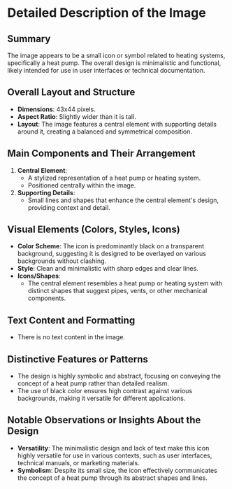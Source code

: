 # Detailed Description of the Image

## Summary
The image appears to be a small icon or symbol related to heating systems, specifically a heat pump. The overall design is minimalistic and functional, likely intended for use in user interfaces or technical documentation.

## Overall Layout and Structure
- **Dimensions**: 43x44 pixels.
- **Aspect Ratio**: Slightly wider than it is tall.
- **Layout**: The image features a central element with supporting details around it, creating a balanced and symmetrical composition.

## Main Components and Their Arrangement
1. **Central Element**:
   - A stylized representation of a heat pump or heating system.
   - Positioned centrally within the image.
2. **Supporting Details**:
   - Small lines and shapes that enhance the central element's design, providing context and detail.

## Visual Elements (Colors, Styles, Icons)
- **Color Scheme**: The icon is predominantly black on a transparent background, suggesting it is designed to be overlayed on various backgrounds without clashing.
- **Style**: Clean and minimalistic with sharp edges and clear lines.
- **Icons/Shapes**:
  - The central element resembles a heat pump or heating system with distinct shapes that suggest pipes, vents, or other mechanical components.

## Text Content and Formatting
- There is no text content in the image.

## Distinctive Features or Patterns
- The design is highly symbolic and abstract, focusing on conveying the concept of a heat pump rather than detailed realism.
- The use of black color ensures high contrast against various backgrounds, making it versatile for different applications.

## Notable Observations or Insights About the Design
- **Versatility**: The minimalistic design and lack of text make this icon highly versatile for use in various contexts, such as user interfaces, technical manuals, or marketing materials.
- **Symbolism**: Despite its small size, the icon effectively communicates the concept of a heat pump through its abstract shapes and lines.